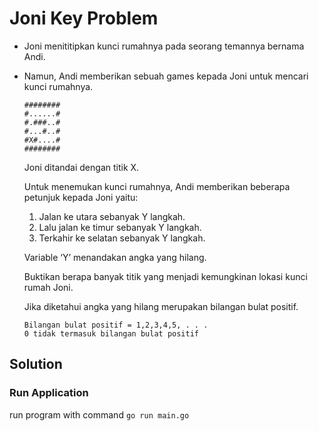 # Joni Key Problem

- Joni menititipkan kunci rumahnya pada seorang temannya bernama Andi.
- Namun, Andi memberikan sebuah games kepada Joni untuk mencari kunci rumahnya.

  ```
  ########
  #......#
  #.###..#
  #...#..#
  #X#....#
  ########      
  ```
  Joni ditandai dengan titik X.
  
  Untuk menemukan kunci rumahnya, Andi memberikan beberapa petunjuk kepada Joni yaitu:
  1. Jalan ke utara sebanyak Y langkah.
  2. Lalu jalan ke timur sebanyak Y langkah.
  3. Terkahir ke selatan sebanyak Y langkah.
  
  Variable ‘Y’ menandakan angka yang hilang.
  
  Buktikan berapa banyak titik yang menjadi kemungkinan lokasi kunci rumah Joni.
  
  Jika diketahui angka yang hilang merupakan bilangan bulat positif.
  
  ```
  Bilangan bulat positif = 1,2,3,4,5, . . .
  0 tidak termasuk bilangan bulat positif
  ```  

## Solution
### Run Application
run program with command `go run main.go`